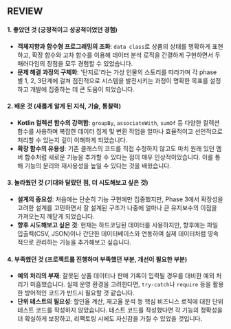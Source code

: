 ## REVIEW

#### 1. 좋았던 것 (긍정적이고 성공적이었던 경험) 
* **객체지향과 함수형 프로그래밍의 조화**: `data class`로 상품의 상태를 명확하게 표현하고, 확장 함수와 고차 함수를 이용해 데이터 분석 로직을 간결하게 구현하면서 두 패러다임의 장점을 모두 경험할 수 있었습니다. 
* **문제 해결 과정의 구체화**: '탄지로'라는 가상 인물의 스토리를 따라가며 각 phase 별 1, 2, 3단계에 걸쳐 점진적으로 시스템을 발전시키는 과정이 명확한 목표를 설정하고 개발에 집중하는 데 큰 도움이 되었습니다. 

#### 2. 배운 것 (새롭게 알게 된 지식, 기술, 통찰력) 
* **Kotlin 컬렉션 함수의 강력함**: `groupBy`, `associateWith`, `sumOf` 등 다양한 컬렉션 함수를 사용하며 복잡한 데이터 집계 및 변환 작업을 얼마나 효율적이고 선언적으로 처리할 수 있는지 깊이 이해하게 되었습니다.
* **확장 함수의 유용성**: 기존 클래스의 코드를 직접 수정하지 않고도 마치 원래 있던 멤버 함수처럼 새로운 기능을 추가할 수 있다는 점이 매우 인상적이었습니다. 이를 통해 기능의 분리와 재사용성을 높일 수 있다는 것을 배웠습니다.

#### 3. 놀라웠던 것 (기대와 달랐던 점, 더 시도해보고 싶은 것) 
* **설계의 중요성**: 처음에는 단순히 기능 구현에만 집중했지만, Phase 3에서 확장성을 고려한 설계를 고민하면서 잘 설계된 구조가 나중에 얼마나 큰 유지보수의 이점을 가져오는지 깨닫게 되었습니다. 
* **향후 시도해보고 싶은 것**: 현재는 하드코딩된 데이터를 사용하지만, 향후에는 파일 입출력(CSV, JSON)이나 간단한 데이터베이스와 연동하여 실제 데이터처럼 영속적으로 관리하는 기능을 추가해보고 싶습니다.

#### 4. 부족했던 것 (프로젝트를 진행하며 부족했던 부분, 개선이 필요한 부분) 
* **예외 처리의 부재**: 잘못된 상품 데이터나 판매 기록이 입력될 경우를 대비한 예외 처리가 미흡했습니다. 실제 운영 환경을 고려한다면, `try-catch`나 `require` 등을 활용한 방어적인 코드가 반드시 필요할 것 같습니다.
* **단위 테스트의 필요성**: 할인율 계산, 재고율 분석 등 핵심 비즈니스 로직에 대한 단위 테스트 코드를 작성하지 않았습니다. 테스트 코드를 작성했다면 각 기능의 정확성을 더 확실하게 보장하고, 리팩토링 시에도 자신감을 가질 수 있었을 것입니다.
